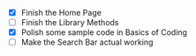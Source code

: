 - [x] Finish the Home Page
- [ ] Finish the Library Methods
- [x] Polish some sample code in Basics of Coding
- [ ] Make the Search Bar actual working